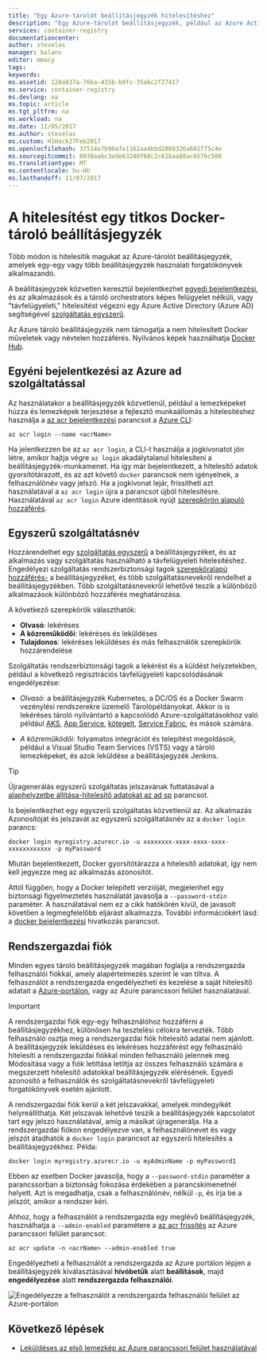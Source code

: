 ```yaml
---
title: "Egy Azure-tárolót beállításjegyzék hitelesítéshez"
description: "Egy Azure-tárolót beállításjegyzék, például az Azure Active Directory hitelesítési beállítások a rendszerbiztonsági tagok közvetlen és a beállításjegyzék bejelentkezési szolgáltatás."
services: container-registry
documentationcenter: 
author: stevelas
manager: balans
editor: mmacy
tags: 
keywords: 
ms.assetid: 128a937a-766a-415b-b9fc-35a6c2f27417
ms.service: container-registry
ms.devlang: na
ms.topic: article
ms.tgt_pltfrm: na
ms.workload: na
ms.date: 11/05/2017
ms.author: stevelas
ms.custom: H1Hack27Feb2017
ms.openlocfilehash: 37514e7b90afe1162aa4bbd2869326a691f75c4e
ms.sourcegitcommit: 0930aabc3ede63240f60c2c61baa88ac6576c508
ms.translationtype: MT
ms.contentlocale: hu-HU
ms.lasthandoff: 11/07/2017
---
```

# <a name="authenticate-with-a-private-docker-container-registry"></a>A hitelesítést egy titkos Docker-tároló beállításjegyzék

Több módon is hitelesítik magukat az Azure-tárolót beállításjegyzék, amelyek egy-egy vagy több beállításjegyzék használati forgatókönyvek alkalmazandó.

A beállításjegyzék közvetlen keresztül bejelentkezhet [egyedi bejelentkezési](#individual-login-with-azure-ad), és az alkalmazások és a tároló orchestrators képes felügyelet nélküli, vagy "távfelügyeleti," hitelesítést végezni egy Azure Active Directory (Azure AD) segítségével [ szolgáltatás egyszerű](#service-principal).

Az Azure tároló beállításjegyzék nem támogatja a nem hitelesített Docker műveletek vagy névtelen hozzáférés. Nyilvános képek használhatja [Docker Hub](https://docs.docker.com/docker-hub/).

## <a name="individual-login-with-azure-ad"></a>Egyéni bejelentkezési az Azure ad szolgáltatással

Az használatakor a beállításjegyzék közvetlenül, például a lemezképeket húzza és lemezképek terjesztése a fejlesztő munkaállomás a hitelesítéshez használja a [az acr bejelentkezési](/cli/azure/acr?view=azure-cli-latest#az_acr_login) parancsot a [Azure CLI](/cli/azure/install-azure-cli):

```azurecli
az acr login --name <acrName>
```

Ha jelentkezzen be az `az acr login`, a CLI-t használja a jogkivonatot jön létre, amikor hajtja végre `az login` akadálytalanul hitelesíteni a beállításjegyzék-munkamenet. Ha így már bejelentkezett, a hitelesítő adatok gyorsítótárazott, és az azt követő `docker` parancsok nem igényelnek, a felhasználónév vagy jelszó. Ha a jogkivonat lejár, frissítheti azt használatával a `az acr login` újra a parancsot újból hitelesítésre. Használatával `az acr login` Azure identitások nyújt [szerepkörön alapuló hozzáférés](../active-directory/role-based-access-control-configure.md).

## <a name="service-principal"></a>Egyszerű szolgáltatásnév

Hozzárendelhet egy [szolgáltatás egyszerű](../active-directory/develop/active-directory-application-objects.md) a beállításjegyzéket, és az alkalmazás vagy szolgáltatás használható a távfelügyeleti hitelesítéshez. Engedélyezi szolgáltatás rendszerbiztonsági tagok [szerepköralapú hozzáférés-](../active-directory/role-based-access-control-configure.md) a beállításjegyzéket, és több szolgáltatásnevekről rendelhet a beállításjegyzékben. Több szolgáltatásnevekről lehetővé teszik a különböző alkalmazások különböző hozzáférés meghatározása.

A következő szerepkörök választhatók:

  * **Olvasó**: lekéréses
  * **A közreműködői**: lekéréses és leküldéses
  * **Tulajdonos**: lekéréses leküldéses és más felhasználók szerepkörök hozzárendelése

Szolgáltatás rendszerbiztonsági tagok a lekérést és a küldést helyzetekben, például a következő regisztrációs távfelügyeleti kapcsolódásának engedélyezése:

  * *Olvasó*: a beállításjegyzék Kubernetes, a DC/OS és a Docker Swarm vezénylési rendszerekre üzemelő Tárolópéldányokat. Akkor is is lekéréses tároló nyilvántartó a kapcsolódó Azure-szolgáltatásokhoz való például [AKS](../aks/index.yml), [App Service](../app-service/index.yml), [kötegelt](../batch/index.md), [Service Fabric](/azure/service-fabric/), és mások számára.

  * *A közreműködői*: folyamatos integrációt és telepítést megoldások, például a Visual Studio Team Services (VSTS) vagy a tároló lemezképeket, és azok leküldése a beállításjegyzék Jenkins.

> [!TIP]
> Újragenerálás egyszerű szolgáltatás jelszavának futtatásával a [alaphelyzetbe állítása-hitelesítő adatokat az ad sp](/cli/azure/ad/sp?view=azure-cli-latest#az_ad_sp_reset_credentials) parancsot.
>

Is bejelentkezhet egy egyszerű szolgáltatás közvetlenül az. Az alkalmazás Azonosítóját és jelszavát az egyszerű szolgáltatásnév az a `docker login` parancs:

```
docker login myregistry.azurecr.io -u xxxxxxxx-xxxx-xxxx-xxxx-xxxxxxxxxxxx -p myPassword
```

Miután bejelentkezett, Docker gyorsítótárazza a hitelesítő adatokat, így nem kell jegyezze meg az alkalmazás azonosítót.

Attól függően, hogy a Docker telepített verzióját, megjelenhet egy biztonsági figyelmeztetés használatát javasolja a `--password-stdin` paraméter. A használatával nem ez a cikk hatókörén kívül, de javasolt követően a legmegfelelőbb eljárást alkalmazza. További információkért lásd: a [docker bejelentkezési](https://docs.docker.com/engine/reference/commandline/login/) hivatkozás parancsot.

## <a name="admin-account"></a>Rendszergazdai fiók

Minden egyes tároló beállításjegyzék magában foglalja a rendszergazda felhasználói fiókkal, amely alapértelmezés szerint le van tiltva. A felhasználót a rendszergazda engedélyezheti és kezelése a saját hitelesítő adatait a [Azure-portálon](container-registry-get-started-portal.md#create-a-container-registry), vagy az Azure parancssori felület használatával.

> [!IMPORTANT]
> A rendszergazdai fiók egy-egy felhasználóhoz hozzáférni a beállításjegyzékhez, különösen ha tesztelési célokra tervezték. Több felhasználó osztja meg a rendszergazdai fiók hitelesítő adatai nem ajánlott. A beállításjegyzék leküldéses és lekéréses hozzáférést egy felhasználó hitelesíti a rendszergazdai fiókkal minden felhasználó jelennek meg. Módosítása vagy a fiók letiltása letiltja az összes felhasználó számára a megszerzett hitelesítő adatokkal beállításjegyzék elérésének. Egyedi azonosító a felhasználók és szolgáltatásnevekről távfelügyeleti forgatókönyvek esetén ajánlott.
>

A rendszergazdai fiók kerül a két jelszavakkal, amelyek mindegyikét helyreállíthatja. Két jelszavak lehetővé teszik a beállításjegyzék kapcsolatot tart egy jelszó használatával, amíg a másikat újragenerálja. Ha a rendszergazdai fiókon engedélyezve van, a felhasználónevet és vagy jelszót átadhatók a `docker login` parancsot az egyszerű hitelesítés a beállításjegyzékhez. Példa:

```
docker login myregistry.azurecr.io -u myAdminName -p myPassword1
```

Ebben az esetben Docker javasolja, hogy a `--password-stdin` paraméter a parancssorban a biztonság fokozása érdekében a parancskimenetnél helyett. Azt is megadhatja, csak a felhasználónév, nélkül `-p`, és írja be a jelszót, amikor a rendszer kéri.

Ahhoz, hogy a felhasználót a rendszergazda egy meglévő beállításjegyzék, használhatja a `--admin-enabled` paramétere a [az acr frissítés](/cli/azure/acr?view=azure-cli-latest#az_acr_update) az Azure parancssori felület parancsot:

```azurecli
az acr update -n <acrName> --admin-enabled true
```

Engedélyezheti a felhasználót a rendszergazda az Azure portálon lépjen a beállításjegyzék kiválasztásával **hívóbetűk** alatt **beállítások**, majd **engedélyezése** alatt **rendszergazda felhasználói**.

![Engedélyezze a felhasználót a rendszergazda felhasználói felület az Azure-portálon][auth-portal-01]

## <a name="next-steps"></a>Következő lépések

* [Leküldéses az első lemezkép az Azure parancssori felület használatával](container-registry-get-started-azure-cli.md)

<!-- IMAGES -->
[auth-portal-01]: ./media/container-registry-authentication/auth-portal-01.png
